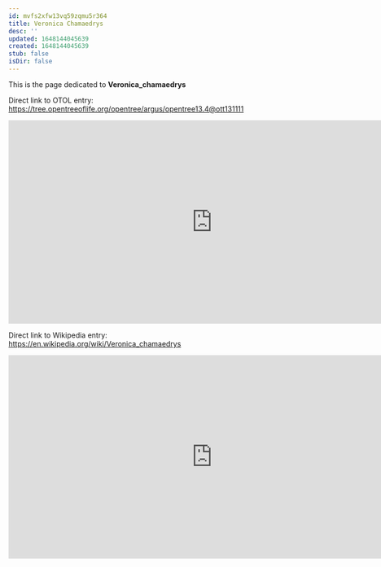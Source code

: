```yaml
---
id: mvfs2xfw13vq59zqmu5r364
title: Veronica Chamaedrys
desc: ''
updated: 1648144045639
created: 1648144045639
stub: false
isDir: false
---
```

This is the page dedicated to **Veronica_chamaedrys**


Direct link to OTOL entry: https://tree.opentreeoflife.org/opentree/argus/opentree13.4@ott131111



<html>
    <body>
    <iframe src="https://tree.opentreeoflife.org/opentree/argus/opentree13.4@ott131111"
    width="800" height="400" frameborder="0" allowfullscreen> </iframe>
    </body>
</html>
    


Direct link to Wikipedia entry: https://en.wikipedia.org/wiki/Veronica_chamaedrys



<html>
    <body>
    <iframe src="https://en.wikipedia.org/wiki/Veronica_chamaedrys"
    width="800" height="400" frameborder="0" allowfullscreen> </iframe>
    </body>
</html>
    
